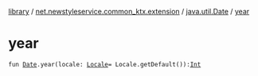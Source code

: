 [library](../../index.md) / [net.newstyleservice.common_ktx.extension](../index.md) / [java.util.Date](index.md) / [year](./year.md)

# year

`fun `[`Date`](http://docs.oracle.com/javase/6/docs/api/java/util/Date.html)`.year(locale: `[`Locale`](http://docs.oracle.com/javase/6/docs/api/java/util/Locale.html)` = Locale.getDefault()): `[`Int`](https://kotlinlang.org/api/latest/jvm/stdlib/kotlin/-int/index.html)